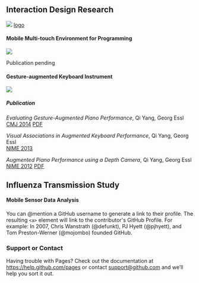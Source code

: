## Interaction Design Research
![](http://www-personal.umich.edu/~yangqi/yangqi.png)
[logo](http://www-personal.umich.edu/~yangqi/yangqi.png)
#### Mobile Multi-touch Environment for Programming
![](http://www-personal.umich.edu/~yangqi/yangqi.png)

Publication pending

#### Gesture-augmented Keyboard Instrument
![](http://www-personal.umich.edu/~yangqi/yangqi.png)

##### Publication
*Evaluating Gesture-Augmented Piano Performance*, Qi Yang, Georg Essl 	
[CMJ 2014](http://www.mitpressjournals.org/doi/abs/10.1162/COMJ_a_00277)
[PDF]()

*Visual Associations in Augmented Keyboard Performance*, Qi Yang, Georg Essl 	
[NIME 2013](http://www-personal.umich.edu/~yangqi/yangqi.png)

*Augmented Piano Performance using a Depth Camera*, Qi Yang, Georg Essl 	
[NIME 2012](http://www-personal.umich.edu/~yangqi/yangqi.png)
[PDF]()

## Influenza Transmission Study
#### Mobile Sensor Data Analysis

#### 
You can @mention a GitHub username to generate a link to their profile. The resulting `<a>` element will link to the contributor's GitHub Profile. For example: In 2007, Chris Wanstrath (@defunkt), PJ Hyett (@pjhyett), and Tom Preston-Werner (@mojombo) founded GitHub.

### Support or Contact
Having trouble with Pages? Check out the documentation at https://help.github.com/pages or contact support@github.com and we’ll help you sort it out.